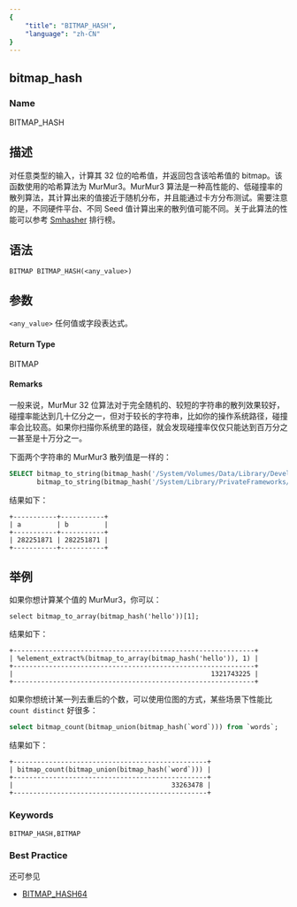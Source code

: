 ```yaml
---
{
    "title": "BITMAP_HASH",
    "language": "zh-CN"
}
---
```


## bitmap_hash

### Name

BITMAP_HASH

## 描述

对任意类型的输入，计算其 32 位的哈希值，并返回包含该哈希值的 bitmap。该函数使用的哈希算法为 MurMur3。MurMur3 算法是一种高性能的、低碰撞率的散列算法，其计算出来的值接近于随机分布，并且能通过卡方分布测试。需要注意的是，不同硬件平台、不同 Seed 值计算出来的散列值可能不同。关于此算法的性能可以参考 [Smhasher](http://rurban.github.io/smhasher/) 排行榜。

## 语法

`BITMAP BITMAP_HASH(<any_value>)`

## 参数

`<any_value>`
任何值或字段表达式。

#### Return Type

BITMAP

#### Remarks

一般来说，MurMur 32 位算法对于完全随机的、较短的字符串的散列效果较好，碰撞率能达到几十亿分之一，但对于较长的字符串，比如你的操作系统路径，碰撞率会比较高。如果你扫描你系统里的路径，就会发现碰撞率仅仅只能达到百万分之一甚至是十万分之一。

下面两个字符串的 MurMur3 散列值是一样的：

```sql
SELECT bitmap_to_string(bitmap_hash('/System/Volumes/Data/Library/Developer/CommandLineTools/SDKs/MacOSX12.3.sdk/System/Library/Frameworks/KernelManagement.framework/KernelManagement.tbd')) AS a ,
       bitmap_to_string(bitmap_hash('/System/Library/PrivateFrameworks/Install.framework/Versions/Current/Resources/es_419.lproj/Architectures.strings')) AS b;
```

结果如下：

```text
+-----------+-----------+
| a         | b         |
+-----------+-----------+
| 282251871 | 282251871 |
+-----------+-----------+
```

## 举例

如果你想计算某个值的 MurMur3，你可以：

```
select bitmap_to_array(bitmap_hash('hello'))[1];
```

结果如下：

```text
+-------------------------------------------------------------+
| %element_extract%(bitmap_to_array(bitmap_hash('hello')), 1) |
+-------------------------------------------------------------+
|                                                  1321743225 |
+-------------------------------------------------------------+
```

如果你想统计某一列去重后的个数，可以使用位图的方式，某些场景下性能比 `count distinct` 好很多：

```sql
select bitmap_count(bitmap_union(bitmap_hash(`word`))) from `words`;
```

结果如下：

```text
+-------------------------------------------------+
| bitmap_count(bitmap_union(bitmap_hash(`word`))) |
+-------------------------------------------------+
|                                        33263478 |
+-------------------------------------------------+
```

### Keywords

    BITMAP_HASH,BITMAP

### Best Practice

还可参见
- [BITMAP_HASH64](../bitmap-functions/bitmap-hash64)
